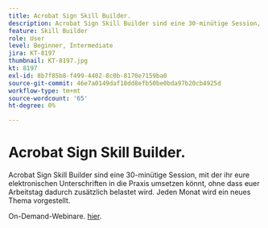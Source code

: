 ```yaml
---
title: Acrobat Sign Skill Builder.
description: Acrobat Sign Skill Builder sind eine 30-minütige Session, mit der ihr eure elektronischen Unterschriften in die Praxis umsetzen könnt, ohne dass euer Arbeitstag zusätzlich belastet wird
feature: Skill Builder
role: User
level: Beginner, Intermediate
jira: KT-8197
thumbnail: KT-8197.jpg
kt: 8197
exl-id: 8b7f85b8-f499-4402-8c0b-8170e7159ba0
source-git-commit: 46e7a0149daf18dd8efb50be0bda97b20cb4925d
workflow-type: tm+mt
source-wordcount: '65'
ht-degree: 0%

---
```


# Acrobat Sign Skill Builder.

Acrobat Sign Skill Builder sind eine 30-minütige Session, mit der ihr eure elektronischen Unterschriften in die Praxis umsetzen könnt, ohne dass euer Arbeitstag dadurch zusätzlich belastet wird. Jeden Monat wird ein neues Thema vorgestellt.

On-Demand-Webinare. [hier](https://experienceleague.adobe.com/en/docs/events/acrobat-sign-webinars/overview).